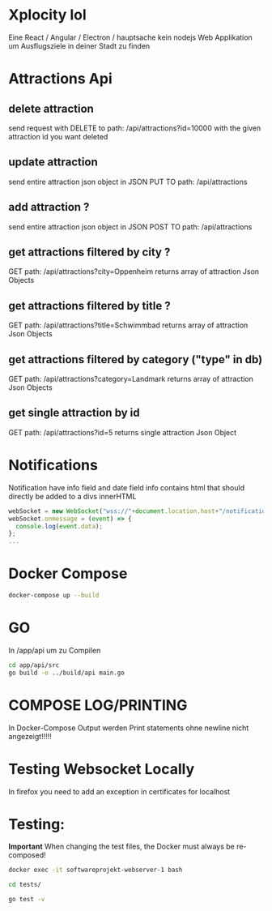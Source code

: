 # Xplocity lol

Eine React / Angular / Electron / hauptsache kein nodejs Web Applikation um Ausflugsziele in deiner Stadt zu finden

# Attractions Api
## delete attraction

send request with DELETE to
path: /api/attractions?id=10000
with the given attraction id you want deleted

## update attraction

send entire attraction json object in JSON PUT TO
path: /api/attractions

## add attraction ?

send entire attraction json object in JSON POST TO
path: /api/attractions

## get attractions filtered by city ?

GET
path: /api/attractions?city=Oppenheim
returns array of attraction Json Objects

## get attractions filtered by title ?

GET
path: /api/attractions?title=Schwimmbad
returns array of attraction Json Objects

## get attractions filtered by category ("type" in db)

GET
path: /api/attractions?category=Landmark
returns array of attraction Json Objects

## get single attraction by id

GET
path: /api/attractions?id=5
returns single attraction Json Object



# Notifications
Notification have info field and date field info contains html that should directly be added to a divs innerHTML 
```js
webSocket = new WebSocket("wss://"+document.location.host+"/notifications");
webSocket.onmessage = (event) => {
  console.log(event.data);
};
...
```


# Docker Compose

```bash
docker-compose up --build
```

# GO

In /app/api um zu Compilen

```bash
cd app/api/src
go build -o ../build/api main.go
```

# COMPOSE LOG/PRINTING

In Docker-Compose Output werden Print statements ohne newline nicht angezeigt!!!!!

# Testing Websocket Locally

In firefox you need to add an exception in certificates for localhost

# Testing:

**Important** When changing the test files, the Docker must always be re-composed!

```bash
docker exec -it softwareprojekt-webserver-1 bash

cd tests/

go test -v 
```